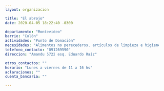 ```yaml
---
layout: organizacion

title: "El abrojo"
date: 2020-04-05 18:22:40 -0300

departamento: "Montevideo"
barrio: "Colón"
actividades: "Punto de Donación"
necesidades: "Alimentos no perecederos, artículos de limpieza e higiene personal y del hogar"
telefono_contacto: "091269590"
direccion: "Amandu 5722 esq. Eduardo Raíz"

otros_contactos: ""
horario: "Lunes a viernes de 11 a 16 hs"
aclaraciones: ""
cuenta_bancaria: ""

---
```

